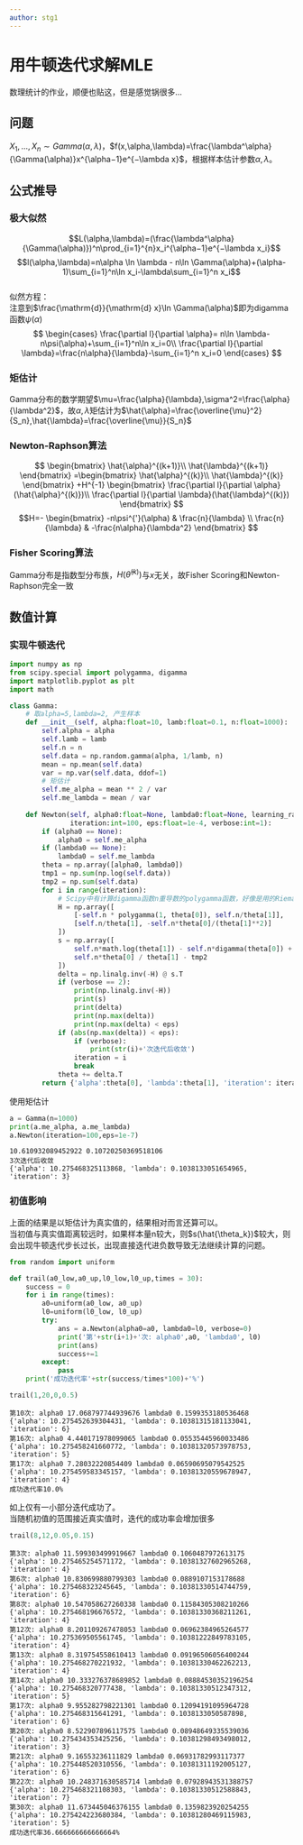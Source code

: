 ```yaml
---
author: stg1
---
```

# 用牛顿迭代求解MLE
数理统计的作业，顺便也贴这，但是感觉锅很多...
## 问题
$X_1,..., X_n \sim Gamma(\alpha,\lambda)$，$f(x,\alpha,\lambda)=\frac{\lambda^\alpha}{\Gamma(\alpha)}x^{\alpha−1}e^{−\lambda x}$，根据样本估计参数$\alpha,\lambda$。
## 公式推导
### 极大似然
$$L(\alpha,\lambda)=(\frac{\lambda^\alpha}{\Gamma(\alpha)})^n\prod_{i=1}^{n}x_i^{\alpha−1}e^{−\lambda x_i}$$
$$l(\alpha,\lambda)=n\alpha \ln \lambda - n\ln \Gamma(\alpha)+(\alpha-1)\sum_{i=1}^n\ln x_i-\lambda\sum_{i=1}^n x_i$$  
似然方程：  
注意到$\frac{\mathrm{d}}{\mathrm{d} x}\ln \Gamma(\alpha)$即为digamma函数$\psi(\alpha)$  
$$
\begin{cases}
\frac{\partial l}{\partial \alpha}= n\ln \lambda-n\psi(\alpha)+\sum_{i=1}^n\ln x_i=0\\
\frac{\partial l}{\partial \lambda}=\frac{n\alpha}{\lambda}-\sum_{i=1}^n x_i=0
\end{cases}
$$
### 矩估计
Gamma分布的数学期望$\mu=\frac{\alpha}{\lambda},\sigma^2=\frac{\alpha}{\lambda^2}$，故$\alpha,\lambda$矩估计为$\hat{\alpha}=\frac{\overline{\mu}^2}{S_n},\hat{\lambda}=\frac{\overline{\mu}}{S_n}$

### Newton-Raphson算法
$$
\begin{bmatrix}
\hat{\alpha}^{(k+1)}\\
\hat{\lambda}^{(k+1)}
\end{bmatrix}
=\begin{bmatrix}
\hat{\alpha}^{(k)}\\
\hat{\lambda}^{(k)}
\end{bmatrix}
+H^{-1}
\begin{bmatrix}
\frac{\partial l}{\partial \alpha}(\hat{\alpha}^{(k)})\\
\frac{\partial l}{\partial \lambda}(\hat{\lambda}^{(k)})
\end{bmatrix}
$$
$$H=-
\begin{bmatrix}
   -n\psi^{'}(\alpha) & \frac{n}{\lambda} \\
   \frac{n}{\lambda} & -\frac{n\alpha}{\lambda^2}
\end{bmatrix}
$$
### Fisher Scoring算法
Gamma分布是指数型分布族，$H(\hat{\theta}^{(k)})$与$x$无关，故Fisher Scoring和Newton-Raphson完全一致

## 数值计算
### 实现牛顿迭代


```python
import numpy as np
from scipy.special import polygamma, digamma
import matplotlib.pyplot as plt
import math

class Gamma:
    # 取alpha=5,lambda=2, 产生样本
    def __init__(self, alpha:float=10, lamb:float=0.1, n:float=1000):
        self.alpha = alpha
        self.lamb = lamb
        self.n = n
        self.data = np.random.gamma(alpha, 1/lamb, n)
        mean = np.mean(self.data)
        var = np.var(self.data, ddof=1)
        # 矩估计
        self.me_alpha = mean ** 2 / var
        self.me_lambda = mean / var
    
    def Newton(self, alpha0:float=None, lambda0:float=None, learning_rate:float=1.0,
               iteration:int=100, eps:float=1e-4, verbose:int=1):
        if (alpha0 == None):
            alpha0 = self.me_alpha
        if (lambda0 == None):
            lambda0 = self.me_lambda
        theta = np.array([alpha0, lambda0])
        tmp1 = np.sum(np.log(self.data))
        tmp2 = np.sum(self.data)
        for i in range(iteration):
            # Scipy中有计算digamma函数n重导数的polygamma函数，好像是用的Riemann-Zeta函数计算的
            H = np.array([
                [-self.n * polygamma(1, theta[0]), self.n/theta[1]],
                [self.n/theta[1], -self.n*theta[0]/(theta[1]**2)]
            ])
            s = np.array([
                self.n*math.log(theta[1]) - self.n*digamma(theta[0]) + tmp1,
                self.n*theta[0] / theta[1] - tmp2
            ])
            delta = np.linalg.inv(-H) @ s.T
            if (verbose == 2):
                print(np.linalg.inv(-H))
                print(s)
                print(delta)
                print(np.max(delta))
                print(np.max(delta) < eps)
            if (abs(np.max(delta)) < eps):
                if (verbose):
                    print(str(i)+'次迭代后收敛')
                iteration = i
                break
            theta += delta.T
        return {'alpha':theta[0], 'lambda':theta[1], 'iteration': iteration}
```

使用矩估计


```python
a = Gamma(n=1000)
print(a.me_alpha, a.me_lambda)
a.Newton(iteration=100,eps=1e-7)
```

    10.610932089452922 0.10720250369518106
    3次迭代后收敛
    {'alpha': 10.275468325113868, 'lambda': 0.1038133051654965, 'iteration': 3}



### 初值影响
上面的结果是以矩估计为真实值的，结果相对而言还算可以。  
当初值与真实值距离较远时，如果样本量n较大，则$s(\hat{\theta_k})$较大，则会出现牛顿迭代步长过长，出现直接迭代进负数导致无法继续计算的问题。  


```python
from random import uniform

def trail(a0_low,a0_up,l0_low,l0_up,times = 30):
    success = 0
    for i in range(times):
        a0=uniform(a0_low, a0_up)
        l0=uniform(l0_low, l0_up)
        try:
            ans = a.Newton(alpha0=a0, lambda0=l0, verbose=0)
            print('第'+str(i+1)+'次: alpha0',a0, 'lambda0', l0)
            print(ans)
            success+=1
        except:
            pass
    print('成功迭代率'+str(success/times*100)+'%')
```


```python
trail(1,20,0,0.5)
```

    第10次: alpha0 17.068797744939676 lambda0 0.1599353180536468
    {'alpha': 10.275452639304431, 'lambda': 0.10381315181133041, 'iteration': 6}
    第16次: alpha0 4.440171978099065 lambda0 0.05535445960033486
    {'alpha': 10.275458241660772, 'lambda': 0.10381320573978753, 'iteration': 5}
    第17次: alpha0 7.28032220854409 lambda0 0.06590695079542525
    {'alpha': 10.275459583345157, 'lambda': 0.10381320559678947, 'iteration': 4}
    成功迭代率10.0%


如上仅有一小部分迭代成功了。  
当随机初值的范围接近真实值时，迭代的成功率会增加很多


```python
trail(8,12,0.05,0.15)
```

    第3次: alpha0 11.599303499919667 lambda0 0.1060487972613175
    {'alpha': 10.275465254571172, 'lambda': 0.10381327602965268, 'iteration': 4}
    第6次: alpha0 10.830699880799303 lambda0 0.0889107153178688
    {'alpha': 10.275468323245645, 'lambda': 0.10381330514744759, 'iteration': 6}
    第8次: alpha0 10.547058627260338 lambda0 0.11584305308210266
    {'alpha': 10.275468196676572, 'lambda': 0.10381330368211261, 'iteration': 4}
    第12次: alpha0 8.201109267478053 lambda0 0.06962384965264577
    {'alpha': 10.275369505561745, 'lambda': 0.10381222849783105, 'iteration': 4}
    第13次: alpha0 8.319754558610413 lambda0 0.09196506056400244
    {'alpha': 10.275468270221932, 'lambda': 0.10381330462262213, 'iteration': 4}
    第14次: alpha0 10.333276378689852 lambda0 0.08884530352196254
    {'alpha': 10.275468320777438, 'lambda': 0.10381330512347312, 'iteration': 5}
    第17次: alpha0 9.955282798221301 lambda0 0.12094191095964728
    {'alpha': 10.275468315641291, 'lambda': 0.1038133050587898, 'iteration': 6}
    第20次: alpha0 8.522907896117575 lambda0 0.08948649335539036
    {'alpha': 10.275434353425256, 'lambda': 0.10381298493498012, 'iteration': 3}
    第21次: alpha0 9.16553236111829 lambda0 0.06931782993117377
    {'alpha': 10.275448520310556, 'lambda': 0.10381311192005127, 'iteration': 6}
    第22次: alpha0 10.248371630585714 lambda0 0.07928943531388757
    {'alpha': 10.275468321108303, 'lambda': 0.10381330512588843, 'iteration': 7}
    第30次: alpha0 11.673445046376155 lambda0 0.1359823920254255
    {'alpha': 10.275424223680384, 'lambda': 0.10381280469115983, 'iteration': 5}
    成功迭代率36.666666666666664%
